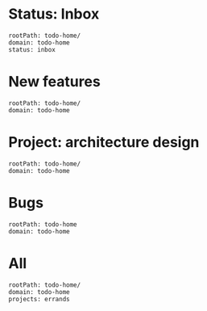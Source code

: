 
# Status: Inbox

```yatodo
rootPath: todo-home/
domain: todo-home
status: inbox
```

# New features

```yatodo
rootPath: todo-home/
domain: todo-home
```

# Project: architecture design

```yatodo
rootPath: todo-home/
domain: todo-home
```

# Bugs


```yatodo
rootPath: todo-home
domain: todo-home
```


# All 



```yatodo
rootPath: todo-home/
domain: todo-home
projects: errands
```
